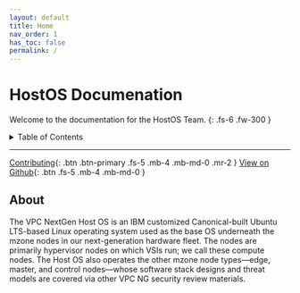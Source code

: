 ```yaml
---
layout: default
title: Home
nav_order: 1
has_toc: false
permalink: /
---
```


# HostOS Documenation 
Welcome to the documentation for the HostOS Team.
{: .fs-6 .fw-300 }

<details markdown="block">
  <summary>
    Table of Contents
  </summary>
____
- TOC
{:toc}
____
</details>

---

[Contributing](./docs/contributing.html){: .btn .btn-primary .fs-5 .mb-4 .mb-md-0 .mr-2 } [View on Github](https://github.ibm.com/cloudlab/hostos-docs){: .btn .fs-5 .mb-4 .mb-md-0 }

## About

The VPC NextGen Host OS is an IBM customized Canonical-built Ubuntu LTS-based Linux
operating system used as the base OS underneath the mzone nodes in our
next-generation hardware fleet. The nodes are primarily hypervisor nodes
on which VSIs run; we call these compute nodes. The Host OS also operates
the other mzone node types—edge, master, and control nodes—whose software
stack designs and threat models are covered via other VPC NG security review materials.
